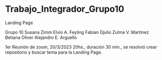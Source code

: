 # Trabajo_Integrador_Grupo10
Landing Page

Grupo 10
Susana Zimm
Elvio A. Feyling
Fabian Djulio
Zulma V. Martinez
Betiana Oliver
Alejandro E. Arguello

1er Reunión de zoom, 20/3/2023 20hs., duración 30 min., se resolvió crear repositorio y buscar tema para la Landing Page. 
